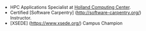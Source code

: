 - HPC Applications Specialist at [Holland Computing Center](https://hcc.unl.edu/).
- Certified [Software Carpentry] (http://software-carpentry.org/) Instructor.
- [XSEDE] (https://www.xsede.org/) Campus Champion

